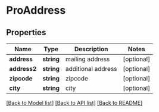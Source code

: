 # ProAddress

## Properties
Name | Type | Description | Notes
------------ | ------------- | ------------- | -------------
**address** | **string** | mailing address | [optional] 
**address2** | **string** | additional address | [optional] 
**zipcode** | **string** | zipcode | [optional] 
**city** | **string** | city | [optional] 

[[Back to Model list]](../../README.md#documentation-for-models) [[Back to API list]](../../README.md#documentation-for-api-endpoints) [[Back to README]](../../README.md)

